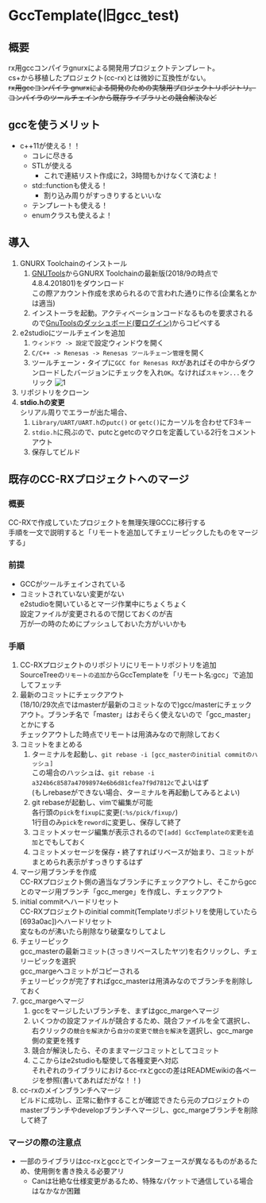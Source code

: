 # GccTemplate(旧gcc_test)

## 概要  
rx用gccコンパイラgnurxによる開発用プロジェクトテンプレート。  
cs+から移植したプロジェクト(cc-rx)とは微妙に互換性がない。  
~~rx用gccコンパイラ gnurxによる開発のための実験用プロジェクトリポジトリ。~~  
~~コンパイラのツールチェインから既存ライブラリとの競合解決など~~  

## gccを使うメリット  

* c++11が使える！！  
    * コレに尽きる
    * STLが使える
        * これで連結リスト作成に2，3時間もかけなくて済むよ！
    * std::functionも使える！
        * 割り込み周りがすっきりするといいな
    * テンプレートも使える！
    * enumクラスも使えるよ！

## 導入

1. GNURX Toolchainのインストール  
    1. [GNUTools](https://gcc-renesas.com/ja/rx-download-toolchains/)からGNURX Toolchainの最新版(2018/9の時点で4.8.4.201801)をダウンロード  
    この際アカウント作成を求められるので言われた通りに作る(企業名とかは適当)  
    1. インストーラを起動。アクティベーションコードなるものを要求されるので[GnuToolsのダッシュボード(要ログイン)](https://gcc-renesas.com/wp-admin/index.php)からコピペする  
1. e2studioにツールチェインを追加  
    1. `ウィンドウ -> 設定`で設定ウィンドウを開く
    1. `C/C++ -> Renesas -> Renesas ツールチェーン管理`を開く
    1. ツールチェーン・タイプに`GCC for Renesas RX`があればその中からダウンロードしたバージョンにチェックを入れ`OK`。なければ`スキャン...`をクリック
    ![1](https://user-images.githubusercontent.com/43224034/54066213-cecf3580-426f-11e9-92d5-63c5914a5f98.png)
1. リポジトリをクローン  
1. __stdio.hの変更__  
シリアル周りでエラーが出た場合、
    1. `Library/UART/UART.h`の`putc()` or `getc()`にカーソルを合わせてF3キー  
    1. `stdio.h`に飛ぶので、putcとgetcのマクロを定義している2行をコメントアウト  
    1. 保存してビルド

## 既存のCC-RXプロジェクトへのマージ  

### 概要
CC-RXで作成していたプロジェクトを無理矢理GCCに移行する  
手順を一文で説明すると「リモートを追加してチェリーピックしたものをマージする」

### 前提
* GCCがツールチェインされている  
* コミットされていない変更がない  
  e2studioを開いているとマージ作業中にちょくちょく  
設定ファイルが変更されるので閉じておくのが吉  
万が一の時のためにプッシュしておいた方がいいかも

### 手順

1. CC-RXプロジェクトのリポジトリにリモートリポジトリを追加  
SourceTreeの`リモートの追加`からGccTemplateを「リモート名:gcc」で追加してフェッチ
1. 最新のコミットにチェックアウト  
(18/10/29次点ではmasterが最新のコミットなので)gcc/masterにチェックアウト。ブランチ名で「master」はおそらく使えないので「gcc_master」とかにする  
チェックアウトした時点でリモートは用済みなので削除しておく
1. コミットをまとめる  
    1. ターミナルを起動し、`git rebase -i [gcc_masterのinitial commitのハッシュ]`  
この場合のハッシュは、`git rebase -i a324b6c8587a47098974e6b6d81cfea7f9d7812c`でよいはず  
(もしrebaseができない場合、ターミナルを再起動してみるとよい)
    1. git rebaseが起動し、vimで編集が可能  
各行頭の`pick`を`fixup`に変更(`:%s/pick/fixup/`)  
1行目のみ`pick`を`reword`に変更し、保存して終了  
    1. コミットメッセージ編集が表示されるので`[add] GccTemplateの変更を追加`とでもしておく
    1. コミットメッセージを保存・終了すればリベースが始まり、コミットがまとめられ表示がすっきりするはず
1. マージ用ブランチを作成  
CC-RXプロジェクト側の適当なブランチにチェックアウトし、そこからgccとのマージ用ブランチ「gcc_merge」を作成し、チェックアウト
1. initial commitへハードリセット  
CC-RXプロジェクトのinitial commit(Templateリポジトリを使用していたら[693a0ac])へハードリセット  
変なものが沸いたら削除なり破棄なりしてよし
1. チェリーピック  
gcc_masterの最新コミット(さっきリベースしたヤツ)を右クリックし、チェリーピックを選択  
gcc_margeへコミットがコピーされる  
チェリーピックが完了すればgcc_masterは用済みなのでブランチを削除しておく
1. gcc_margeへマージ  
    1. gccをマージしたいブランチを、まずはgcc_margeへマージ  
    1. いくつかの設定ファイルが競合するため、競合ファイルを全て選択し、右クリックの`競合を解決`から`自分の変更で競合を解決`を選択し、gcc_marge側の変更を残す
    1. 競合が解決したら、そのままマージコミットとしてコミット
    1. ここからはe2studioも駆使して各種変更へ対応  
それぞれのライブラリにおけるcc-rxとgccの差はREADMEwikiの各ページを参照(書いてあればだがな！！)  
1. cc-rxのメインブランチへマージ  
ビルドに成功し、正常に動作することが確認できたら元のプロジェクトのmasterブランチやdevelopブランチへマージし、gcc_margeブランチを削除して終了  

### マージの際の注意点
* 一部のライブラリはcc-rxとgccとでインターフェースが異なるものがあるため、使用側を書き換える必要アリ  
    * Canは壮絶な仕様変更があるため、特殊なパケットで通信している場合はなかなか困難
